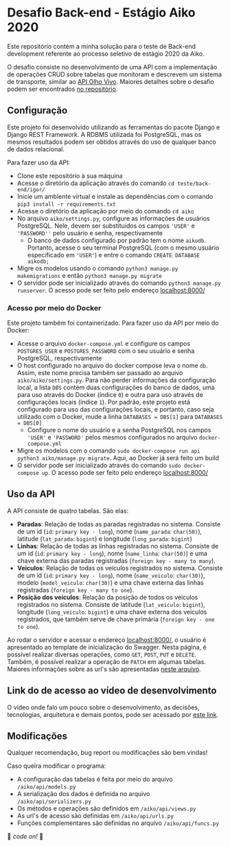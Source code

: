 # Desafio Back-end - Estágio Aiko 2020

Este repositório contém a minha solução para o teste de Back-end development referente ao processo seletivo de estágio 2020 da Aiko.

O desafio consiste no desenvolvimento de uma API com a implementação de operações CRUD sobre tabelas que monitoram e descrevem um sistema de transporte, similar ao [API Olho Vivo](https://github.com/aikodigital/programa-estagio/blob/master/api.md). Maiores detalhes sobre o desafio podem ser encontrados [no repositório](https://github.com/aikodigital/programa-estagio/blob/master/back-end.md).

## Configuração
Este projeto foi desenvolvido utilizando as ferramentas do pacote Django e Django REST Framework. A RDBMS utilizada foi PostgreSQL, mas os mesmos resultados podem ser obtidos através do uso de qualquer banco de dados relacional.

Para fazer uso da API:
* Clone este repositório à sua máquina
* Acesse o diretório da aplicação através do comando `cd teste/back-end/igor/`
* Inicie um ambiente virtual e instale as dependências com o comando `pip3 install -r requirements.txt`
* Acesse o diretório da aplicação por meio do comando `cd aiko`
* No arquivo `aiko/settings.py`, configure as informações de usuários PostgreSQL. Nele, devem ser substituidos os campos `'USER'` e `'PASSWORD''` pelo usuário e senha, respectivamente 
	* O banco de dados configurado por padrão tem o nome `aikodb`. Portanto, acesse o seu terminal PostgreSQL (com o mesmo usuário especificado em `'USER'`) e entre o comando `CREATE DATABASE aikodb;`
* Migre os modelos usando o comando `python3 manage.py makemigrations` e então `python3 manage.py migrate`
* O servidor pode ser inicializado através do comando `python3 manage.py runserver`. O acesso pode ser feito pelo endereço [localhost:8000/](http://localhost:8000/)

### Acesso por meio do Docker
Este projeto também foi containerizado. Para fazer uso da API por meio do Docker:
* Acesse o arquivo `docker-compose.yml` e configure os campos `POSTGRES_USER` e `POSTGRES_PASSWORD` com o seu usuário e senha PostgreSQL, respectivamente
* O host configurado no arquivo do docker compose leva o nome `db`. Assim, este nome precisa também ser passado ao arquivo `aiko/aiko/settings.py`. Para não perder informações da configuração local, a lista `DBS` contém duas configurações do banco de dados, uma para uso através do Docker (índice `0`) e outra para uso através de configurações locais (índice `1`). Por padrão, este projeto está configurado para uso das configurações locais, e portanto, caso seja utilizado com o Docker, mude a linha `DATABASES = DBS[1]` para `DATABASES = DBS[0]`
	* Configure o nome do usuário e a senha PostgreSQL nos campos `'USER'` e `'PASSWORD'` pelos mesmos configurados no arquivo `docker-compose.yml`
* Migre os modelos com o comando `sudo docker-compose run api python3 aiko/manage.py migrate`. Aqui, ao Docker já será feito um build
* O servidor pode ser inicializado através do comando `sudo docker-compose up`. O acesso pode ser feito pelo endereço [localhost:8000/](http://localhost:8000/)

## Uso da API
A API consiste de quatro tabelas. São elas:
* **Paradas**: Relação de todas as paradas registradas no sistema. Consiste de um id (`id`: `primary key - long`), nome (`name_parada`: `char(50)`), latitude (`lat_parada`: `bigint`) e longitude (`long_parada`: `bigint`)
* **Linhas**: Relação de todas as linhas registradas no sistema. Consiste de um id (`id`: `primary key - long`), nome (`name_linha`: `char(50)`) e uma chave externa das paradas registradas (`foreign key - many to many`).
* **Veiculos**: Relação de todas os veiculos registrados no sistema. Consiste de um id (`id`: `primary key - long`), nome (`name_veiculo`: `char(30)`), modelo (`model_veiculo`: `char(30)`) e uma chave externa das linhas registradas (`foreign key - many to one`).
* **Posição dos veiculos**: Relação da posição de todos os veiculos registrados no sistema. Consiste de latitude (`lat_veiculo`: `bigint`), longitude (`long_veiculo`: `bigint`) e uma chave externa dos veiculos registrados, que também serve de chave primária (`foreign key - one to one`).

Ao rodar o servidor e acessar o endereço [localhost:8000/](http://localhost:8000/), o usuário é apresentado ao template de inicialização do Swagger. Nesta página, é possível realizar diversas operações, como `GET`, `POST`, `PUT` e `DELETE`. Também, é possível realizar a operação de `PATCH` em algumas tabelas. Maiores informações sobre as url's são apresentadas [neste arquivo](descr-url.md).

## Link do de acesso ao vídeo de desenvolvimento
O vídeo onde falo um pouco sobre o desenvolvimento, as decisões, tecnologias, arquitetura e demais pontos, pode ser acessado por [este link](https://youtu.be/Bf71Z6gM5To).

## Modificações
Qualquer recomendação, bug report ou modificações são bem vindas!

Caso queira modificar o programa:
* A configuração das tabelas é feita por meio do arquivo `/aiko/api/models.py`
* A serialização dos dados é definida no arquivo `/aiko/api/serializers.py`
* Os métodos e operações são definidos em `/aiko/api/views.py`
* As url's de acesso são definidas em `/aiko/api/urls.py`
* Funções complementares são definidas no arquivo `/aiko/api/funcs.py`

:dragon_face: *code on!* :dragon_face:
